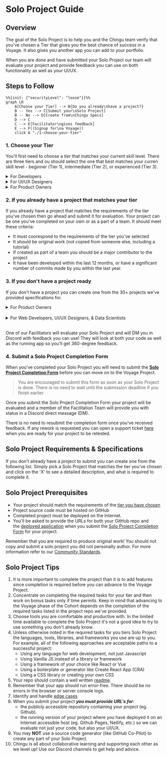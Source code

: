 # Solo Project Guide

## Overview

The goal of the Solo Project is to help you and the Chingu team verify that
you've chosen a Tier that gives you the best chance of success in a Voyage. It
also gives you another app you can add to your portfolio.

When you are done and have submitted your Solo Project our team will 
evaluate your project and provide feedback you can use on both functionality 
as well as your UI/UX.

## Steps to Follow

```mermaid
%%{init: {"securityLevel": "loose"}}%%
graph LR
    A[Choose your Tier] --> B{Do you already\nhave a project?}
    B -- Yes --> C[Submit your\nSolo Project]
    B -- No --> D[Create from\nChingu Specs]
    D --> C
    C --> E[Facilitator\ngives feedback]
    E --> F((Signup for\na Voyage))
    click A "./1-choose-your-tier"
```
### 1. Choose your Tier

You'll first need to choose a *_tier_* that matches your 
current skill level. There are three tiers and ou should select the one that 
best matches your curren skill level - beginner (Tier 1), 
intermediate (Tier 2), or experienced (Tier 3). 

<details>
<summary>For Developers</summary>

| Tier | Requirements |
| :--- | :--- |
| Tier 1 - Frontend | Developers are just starting out in Web Development and have a basic understanding of: <br/><br/> - CSS <br/> - HTML <br/> - Any web development language like Javascript, PHP, Python, Ruby, etc.  <br/><br/>No frameworks or backend application servers are used in Tier 1 projects |
| Tier 2 - Frontend | Developers should have the following skills & expertise: <br/><br/> - Have a solid foundation using intermediate HTML, CSS, & Any web development language like Javascript, PHP, Python, Ruby, etc.<br/> - Have started learning CSS preprocessors like SASS, LESS, Stylus, or TailwindCSS<br/> - Understand the importance and practice of Responsive Web Design Basics<br/> - Understand the fundamentals of how to use an API to retrieve data from a backend system<br/> - Uses a FE framework like React, Vue, Angular, etc. |
| Tier 3 - Full Stack | Developers should have the following skills & expertise: <br/> - Intermediate or Advanced HTML/CSS/JavaScript/PHP/Python/Ruby/etc. and experience in a framework/library like React, Vue, Angular, etc.<br/> - Understand API's and interest in creating a REST or GraphQL API<br/> - Optionally uses a database such as a NoSQL DBMS like MongoDB or a SQL DBMS like PostgreSQL<br/> - Interest in or experience creating backend servers using packages such as Express |

</details>

<details>
<summary>For UI/UX Designers</summary>

| Tier   | Requirements |
| :--- | :--- |
| Tier 1 | Designers who are just starting out should understand the following:<br/><br/>  - Fundamentals of layout<br/> - Fundamentals of color theory<br/> - Principles of User Interface design<br/> - Limited experience using design tools such as Figma, Adobe XD, etc. to create app wireframes |
| Tier 2 | Designers should have the following skills & expertise:<br/><br/> -  Fundamentals of creating a style guide <br/> -  Principles of responsive applications<br/> -  Some experience using design tools such as Figma, Adobe XD, etc. to create app wireframes<br/> -  Capabilities & limitations of browsers<br/> -  Capabilities & limitations of CSS & HTML (coding experience not required) |
| Tier 3 | Designers should have the following skills & expertise:<br/><br/> - Fundamentals of User Experience design<br/> - Experience creating a style guide <br/> - Principles of accessible design<br/> - Experience using design tools such as Figma, Adobe XD, etc. to create app wireframes |

</details>

<details>
<summary>For Product Owners</summary>

| Tier   | Requirements |
| :--- | :--- |
| Tier 1 | PO's who have studied Agile and Scrum, but who haven't yet had the opportunity to put what they've learned into practice in a team. |
| Tier 2 | PO's who have taken either Product Owner or Scrum Master training and who have applied what they've learned in a team. |
| Tier 3 | PO's who have successfully been certified as either a Product Owner or a Scrum Master from any certification authority. |

</details>

### 2. If you already have a project that matches your tier 

If you already have a project that matches the requirements of the tier you've
chosen then go ahead and submit it for evaluation. Your project can be one 
you've completed on your own or as a part of a team. It should meet these 
criteria:
    
- It must coorespond to the requirements of the tier you've selected
- It should be original work (not copied from someone else, including a tutorial)
- If created as part of a team you should be a major contributor to the project
- It have been developed within the last 12 months, or have a significant number 
of commits made by you within the last year.

### 3. If you don't have a project ready

If you don't have a project you can create one from the 30+ projects we've
provided specifications for.

<details>
<summary>For Product Owners</summary>

| Project Name | Tier 1 | Tier 2 | Tier 3 |
| :--- | :--- | :--- | :--- | 
| Chingu Trivia | [Click here](https://github.com/chingu-voyages/soloproject-tier1-chingu-trivia-po) | [Click here](https://github.com/chingu-voyages/soloproject-tier2-chingu-trivia-po) | [Click here](https://github.com/chingu-voyages/soloproject-tier3-chingu-trivia-po) |

</details>
<br/>

<details>
<summary>For Web Developers, UI/UX Designers, & Data Scientists</summary>

| Project Name | Tier 1 | Tier 2 | Tier 3 |
| :--- | :--- | :--- | :--- | 
| 100DaysofCSS Clone | [Click here](https://github.com/chingu-voyages/soloproject-tier1-100dayscss) | - | - |
| Initab Clone | [Click here](https://github.com/chingu-voyages/soloproject-tier1-initab-clone) | - | - |
| Tickybot Clone | [Click here](https://github.com/chingu-voyages/soloproject-tier1-tickybot-clone) | - | - |
| Website Template | [Click here](https://github.com/chingu-voyages/soloproject-tier1-website-template) | - | - |
| Connect 4 | - | [Click here](https://github.com/chingu-voyages/soloproject-tier2-connect4-game) | - |
| MapBox API | - | [Click here](https://github.com/chingu-voyages/soloproject-tier2-mapbox-api) | - |
| Matching Game | - | [Click here](https://github.com/chingu-voyages/soloproject-tier2-matching-game) | - |
| Bookfinder | - | [Click here](https://github.com/chingu-voyages/soloproject-tier2-bookfinder) | - |
| Bookfinder (React Native) | - | [Click here](https://github.com/chingu-voyages/soloproject-tier2-bookfinder-rn) | - |
| Journal App | - | - | [Click here](https://github.com/chingu-voyages/soloproject-tier3-journal-app) |
| Mars Photos | - | - | [Click here](https://github.com/chingu-voyages/soloproject-tier3-mars-photos) |
| Meteorite Explorer | - | - | [Click here](https://github.com/chingu-voyages/soloproject-tier3-meteorite-explorer) |
| Chingu Weather CLI | - | [Click here](https://github.com/chingu-voyages/soloproject-tier2-chinguweather) | [Click here](https://github.com/chingu-voyages/soloproject-tier3-chinguweather) |
| Chingu Trivia | [Click here](https://github.com/chingu-voyages/soloproject-tier1-chingu-trivia) | [Click here](https://github.com/chingu-voyages/soloproject-tier2-chingu-trivia) | [Click here](https://github.com/chingu-voyages/soloproject-tier3-chingu-trivia) |
| Critical Space Strike | [Click here](https://github.com/chingu-voyages/soloproject-tier1-criticalspacestrike) | [Click here](https://github.com/chingu-voyages/soloproject-tier2-criticalspacestrike) | [Click here](https://github.com/chingu-voyages/soloproject-tier3-criticalspacestrike) | 
| eCalendar | [Click here](https://github.com/chingu-voyages/soloproject-tier1-ecalendar) | [Click here](https://github.com/chingu-voyages/soloproject-tier2-ecalendar) | [Click here](https://github.com/chingu-voyages/soloproject-tier3-ecalendar) |
| Favorite Fonts | [Click here](https://github.com/chingu-voyages/soloproject-tier1-favfonts) | [Click here](https://github.com/chingu-voyages/soloproject-tier2-favfonts) | [Click here](https://github.com/chingu-voyages/soloproject-tier3-favfonts) |
| Flutter Blog | [Click here](https://github.com/chingu-voyages/soloproject-tier1-flutter-blogui) | [Click here](https://github.com/chingu-voyages/soloproject-tier2-flutter-blogui) | [Click here](https://github.com/chingu-voyages/soloproject-tier3-flutter-blogui) |
| Game Night | [Click here](https://github.com/chingu-voyages/soloproject-tier1-gamenight) | [Click here](https://github.com/chingu-voyages/soloproject-tier2-gamenight) | [Click here](https://github.com/chingu-voyages/soloproject-tier3-gamenight) |
| Virtual Pet | [Click here](https://github.com/chingu-voyages/soloproject-tier1-virtualpet) | [Click here](https://github.com/chingu-voyages/soloproject-tier2-virtualpet) | [Click here](https://github.com/chingu-voyages/soloproject-tier3-virtualpet) |

</details>
<br/>

One of our Facilitators will evaluate your Solo Project and will DM you in 
Discord with feedback you can use! They will look at both your code as well 
as the running app so you'll get 360-degree feedback.

### 4. Submit a Solo Project Completion Form
    
When you've completed your Solo Project you will need to submit the **[Solo Project Completion Form](https://forms.gle/4qiLptoNdfkfaDVv9)** before you can move on to the Voyage Project.

> You are encouraged to submit this form as soon as your Solo Project is done. There is no need to wait until the submission deadline if you finish earlier.
> 

Once you submit the Solo Project Completion Form your project will be 
evaluated and a member of the Facilitation Team will provide you with 
status in a Discord direct message (DM).

There is no need to resubmit the completion form once you've received 
feedback. If any rework is requested you can open a support ticket 
[here](https://discord.com/channels/330284646283608064/1105911757177888908)
when you are ready for your project to be retested.
    
## Solo Project Requirements & Specifications
    
If you don't already have a project to submit you can create one from the following list. Simply pick a Solo Project that matches the tier you've chosen and click on the 'X' to see a detailed description, and what is required to complete it.
    
## Solo Project Prerequisites
    
- Your project should match the requirements of the 
[tier you have chosen](#1-choose-your-tier)
- Project source code must be hosted on GitHub
- Completed project must be deployed on the Internet.
- You'll be asked to provide the URLs for both your GitHub repo and the [deployed application](https://www.notion.so/Choosing-your-Techstack-b6afc20e86c84cdc99f6fb502218aa95?pvs=21) when you submit the [Solo Project Completion Form](https://forms.gle/4qiLptoNdfkfaDVv9) for your project.

Remember that you are required to produce original work! You should not copy and submit a solo project you did not personally author. For more information refer to our [Community Standards](https://www.notion.so/Community-Standards-2ffc6ee107964b35bff5201554798fb0?pvs=21).
    
## Solo Project Tips
    
1. It is more important to complete the project than it is to add features since completion is required before you can advance to the Voyage Project.
2. Concentrate on completing the required tasks for your tier and then work on bonus tasks only if time permits. Keep in mind that advancing to the Voyage phase of the Cohort depends on the completion of the required tasks listed in the project repo we've provided.
3. Choose tools you are comfortable and productive with. In the limited time available to complete the Solo Project it's not a good idea to try to use something you don't already know.
4. Unless otherwise noted in the required tasks for you tiers Solo Project the languages, tools, libraries, and frameworks you use are up to you. For example, all of the following approaches are acceptable paths to a successful project:
    - Using any language for web development, not just Javascript
    - Using Vanilla JS instead of a library or framework
    - Using a framework of your choice like React or Vue
    - Using a boilerplate or generator like Create React App (CRA)
    - Using a CSS library or creating your own CSS
5. Your repo should contain a well written [readme](https://medium.com/chingu/keys-to-a-well-written-readme-55c53d34fe6d).
6. Remember that your app should run error-free. There should be no errors in the browser or server console logs.
7. Identify and handle [edge cases](https://www.notion.so/Move-from-Jim-s-Notion-account-to-the-Chingu-account-3731fed465b641ebacdfa74d52fd6b2f?pvs=21)
8. When you submit your project ***you must provide URL's for***: 
    - the publicly accessible repository containing your project (eg. Github).
    - the running version of your project where you have deployed it on an 
    Internet accessible host (eg. Github Pages, Netlify, etc.) so we can evaluate not
    just your code, but also your UI/UX.
9. You may **NOT** use a source code generator (like GitHub Co-Pilot) to 
create any part of your Solo Project.
10. Chingu is all about collaborative learning and supporting each other as
    we level up! Use our Discord channels to get help and advice.

